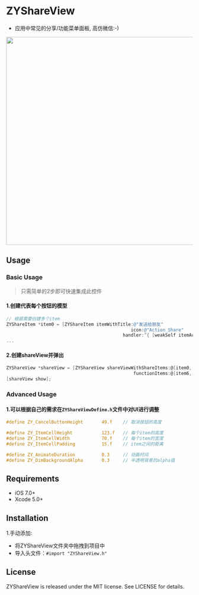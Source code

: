 # ZYShareView
- 应用中常见的分享/功能菜单面板, 高仿微信:-)

<img src="https://raw.githubusercontent.com/zzyspace/ZYShareView/master/ZYShareViewDemo/share.jpg" width="560">

## Usage

### Basic Usage

> 只需简单的2步即可快速集成此控件

#### 1.创建代表每个按钮的模型

```Objective-C
// 根据需要创建多个item
ZYShareItem *item0 = [ZYShareItem itemWithTitle:@"发送给朋友"
                                               icon:@"Action_Share"
                                            handler:^{ [weakSelf itemAction:@"点击了发送给朋友"]; }];
...
```

#### 2.创建shareView并弹出

```Objective-C
ZYShareView *shareView = [ZYShareView shareViewWithShareItems:@[item0, item1, item2, item3, item4, item5]
                                                functionItems:@[item6, item7, item8, item9]];
[shareView show];
```

### Advanced Usage

#### 1.可以根据自己的需求在`ZYShareViewDefine.h`文件中对UI进行调整

```Objective-C
#define ZY_CancelButtonHeight       49.f    // 取消按钮的高度

#define ZY_ItemCellHeight           123.f   // 每个item的高度
#define ZY_ItemCellWidth            70.f    // 每个item的宽度
#define ZY_ItemCellPadding          15.f    // item之间的距离

#define ZY_AnimateDuration          0.3     // 动画时间
#define ZY_DimBackgroundAlpha       0.3     // 半透明背景的alpha值
```

## Requirements

- iOS 7.0+
- Xcode 5.0+

## Installation

1.手动添加:
- 将ZYShareView文件夹中拖拽到项目中
- 导入头文件：`#import "ZYShareView.h"`

## License

ZYShareView is released under the MIT license. See LICENSE for details.
